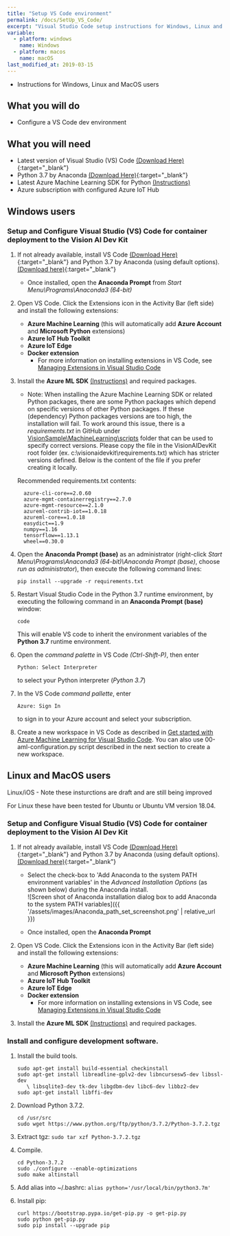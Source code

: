 ```yaml
---
title: "Setup VS Code environment"
permalink: /docs/SetUp_VS_Code/
excerpt: "Visual Studio Code setup instructions for Windows, Linux and MacOS"
variable:
  - platform: windows
    name: Windows
  - platform: macos
    name: macOS
last_modified_at: 2019-03-15
---
```


* Instructions for Windows, Linux and MacOS users

## What you will do
* Configure a VS Code dev environment

## What you will need
* Latest version of Visual Studio (VS) Code [(Download Here)](https://code.visualstudio.com/){:target="_blank"}
* Python 3.7 by Anaconda [(Download Here)](https://www.anaconda.com/download/){:target="_blank"}
* Latest Azure Machine Learning SDK for Python [(Instructions)](https://docs.microsoft.com/en-us/python/api/overview/azure/ml/install?view=azure-ml-py)
* Azure subscription with configured Azure IoT Hub

## Windows users

### Setup and Configure Visual Studio (VS) Code for container deployment to the Vision AI Dev Kit
1. If not already available, install VS Code [(Download Here)](https://code.visualstudio.com/){:target="_blank"} and Python 3.7 by Anaconda (using default options). [(Download here)](https://www.anaconda.com/download){:target="_blank"}

  

    * Once installed, open the **Anaconda Prompt** from *Start Menu\Programs\Anaconda3 (64-bit)*
    
2. Open VS Code. Click the Extensions icon in the Activity Bar (left side) and install the following extensions:
    * **Azure Machine Learning** (this will automatically add **Azure Account** and **Microsoft Python** extensions)
    * **Azure IoT Hub Toolkit**
    * **Azure IoT Edge**
    * **Docker extension**
      * For more information on installing extensions in VS Code, see [Managing Extensions in Visual Studio Code](https://code.visualstudio.com/docs/editor/extension-gallery)
3. Install the **Azure ML SDK** [(Instructions)](https://docs.microsoft.com/en-us/python/api/overview/azure/ml/install?view=azure-ml-py) and required packages.

    * Note: When installing the Azure Machine Learning SDK or related Python packages, there are some Python packages which depend on specific versions of other Python packages. If these (dependency) Python packages versions are too high, the installation will fail. To work around this issue, there is a *requirements.txt* in GitHub under [VisionSample\MachineLearning\scripts](https://github.com/Microsoft/vision-ai-developer-kit/tree/master/sample-solutions/VisionSample/MachineLearning/scripts) folder that can be used to specify correct versions. Please copy the file in the VisionAIDevKit root folder (ex. c:\visionaidevkit\requirements.txt) which has stricter versions defined. Below is the content of the file if you prefer creating it locally.

    Recommended requirements.txt contents:
    ```
      azure-cli-core==2.0.60
      azure-mgmt-containerregistry==2.7.0
      azure-mgmt-resource==2.1.0
      azureml-contrib-iot==1.0.18
      azureml-core==1.0.18
      easydict==1.9
      numpy==1.16
      tensorflow==1.13.1
      wheel==0.30.0
     ```

4. Open the **Anaconda Prompt (base)** as an administrator (right-click *Start Menu\Programs\Anaconda3 (64-bit)\Anaconda Prompt (base)*, choose *run as administrator*), then execute the following command lines:
      ```
      pip install --upgrade -r requirements.txt
      ```
5. Restart Visual Studio Code in the Python 3.7 runtime environment, by executing the following command in an **Anaconda Prompt (base)** window:
    ```
    code
    ```
      This will enable VS code to inherit the environment variables of the **Python 3.7** runtime environment.
6. Open the *command palette* in VS Code *(Ctrl-Shift-P)*, then enter 
    ```
    Python: Select Interpreter
    ```
    to select your Python interpreter (*Python 3.7*)
7. In the VS Code *command pallette*, enter 
    ```
    Azure: Sign In
    ```
    to sign in to your Azure account and select your subscription.

8. Create a new workspace in VS Code as described in [Get started with Azure Machine Learning for Visual Studio Code](https://docs.microsoft.com/en-us/azure/machine-learning/service/how-to-vscode-tools). You can also use 00-aml-configuration.py script described in the next section to create a new workspace.

## Linux and MacOS users

Linux/iOS - Note these insturctions are draft and are still being improved

For Linux these have been tested for Ubuntu or Ubuntu VM version 18.04.

### Setup and Configure Visual Studio (VS) Code for container deployment to the Vision AI Dev Kit
1. If not already available, install VS Code [(Download Here)](https://code.visualstudio.com/){:target="_blank"} and Python 3.7 by Anaconda (using default options). [(Download here)](https://www.anaconda.com/download){:target="_blank"}

    * Select the check-box to 'Add Anaconda to the system PATH environment variables' in the *Advanced Installation Options* (as shown below) during the Anaconda install.  
        ![Screen shot of Anaconda installation dialog box to add Anaconda to the system PATH variables]({{ '/assets/images/Anaconda_path_set_screenshot.png' | relative_url }})

    * Once installed, open the **Anaconda Prompt**
    
2. Open VS Code. Click the Extensions icon in the Activity Bar (left side) and install the following extensions:
    * **Azure Machine Learning** (this will automatically add **Azure Account** and **Microsoft Python** extensions)
    * **Azure IoT Hub Toolkit**
    * **Azure IoT Edge**
    * **Docker extension**
      * For more information on installing extensions in VS Code, see [Managing Extensions in Visual Studio Code](https://code.visualstudio.com/docs/editor/extension-gallery)
      
3. Install the **Azure ML SDK** [(Instructions)](https://docs.microsoft.com/en-us/python/api/overview/azure/ml/install?view=azure-ml-py) and required packages. 

### Install and configure development software.
   1. Install the build tools.

      ```terminal
      sudo apt-get install build-essential checkinstall
      sudo apt-get install libreadline-gplv2-dev libncursesw5-dev libssl-dev
         \ libsqlite3-dev tk-dev libgdbm-dev libc6-dev libbz2-dev
      sudo apt-get install libffi-dev
      ```

   2. Download Python 3.7.2.

      ```terminal
      cd /usr/src
      sudo wget https://www.python.org/ftp/python/3.7.2/Python-3.7.2.tgz
      ```

   3. Extract tgz: `sudo tar xzf Python-3.7.2.tgz`
   
   4. Compile.

      ```terminal
      cd Python-3.7.2
      sudo ./configure --enable-optimizations
      sudo make altinstall
      ```

   5. Add alias into ~/.bashrc: `alias python='/usr/local/bin/python3.7m'`
   
   6. Install pip:

       ```terminal
       curl https://bootstrap.pypa.io/get-pip.py -o get-pip.py
       sudo python get-pip.py
       sudo pip install --upgrade pip
       ```

